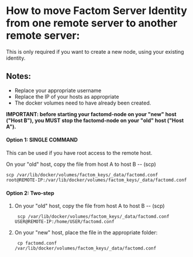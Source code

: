 How to move Factom Server Identity from one remote server to another remote server:
==================================================================================
This is only required if you want to create a new node, using your existing identity.

Notes:
------
- Replace your appropriate username
- Replace the IP of your hosts as appropriate
- The docker volumes need to have already been created.

<strong>IMPORTANT: before starting your factomd-node on your "new" host ("Host B"), you MUST stop the factomd-node on your "old" host ("Host A").</strong>

#### Option 1: SINGLE COMMAND

This can be used if you have root access to the remote host.
 
On your "old" host, copy the file from host A to host B -- (scp)

    scp /var/lib/docker/volumes/factom_keys/_data/factomd.conf root@REMOTE-IP:/var/lib/docker/volumes/factom_keys/_data/factomd.conf
        
#### Option 2: Two-step

1. On your "old" host, copy the file from host A to host B -- (scp)
        
        scp /var/lib/docker/volumes/factom_keys/_data/factomd.conf USER@REMOTE-IP:/home/USER/factomd.conf

4. On your "new" host, place the file in the appropriate folder:

        cp factomd.conf /var/lib/docker/volumes/factom_keys/_data/factomd.conf
